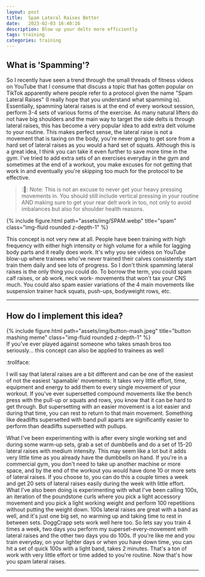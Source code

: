 ```yaml
---
layout: post
title:  Spam Lateral Raises Better 
date:   2023-02-03 16:40:16
description: Blow up your delts more efficiently
tags: training
categories: training
---
```


## What is 'Spamming'?



So I recently have seen a trend through the small threads of fitness videos on YouTube that I consume that discuss a topic that has gotten popular on TikTok apparently where people refer to a protocol given the name "Spam Lateral Raises" (I really hope that you understand what spamming is). Essentially, spamming lateral raises is at the end of every workout session, perform 3-4 sets of various forms of the exercise. As many natural lifters do not have big shoulders and the main way to target the side delts is through lateral raises, this has become a very popular idea to add extra delt volume to your routine. This makes perfect sense, the lateral raise is not a movement that is taxing on the body, you're never going to get sore from a hard set of lateral raises as you would a hard set of squats. Although this is a great idea, I think you can take it even further to save more time in the gym. I've tried to add extra sets of an exercises everyday in the gym and sometimes at the end of a workout, you make excuses for not getting that work in and eventually you're skipping too much for the protocol to be effective. 

> ::thought_balloon:: Note: This is not an excuse to never get your heavy pressing movements in. You should still include vertical pressing in your routine AND making sure to get your rear delt work in too, not only to avoid imbalances but also for shoulder health reasons. 


<div class="container">
    <div class="row">
        <div class="col-sm mt-3 mt-md-0">
            {% include figure.html path="assets/img/SPAM.webp" title="spam" class="img-fluid rounded z-depth-1" %}
        </div>
    </div>
</div>



This concept is not very new at all. People have been training with high frequency with either high intensity or high volume for a while for lagging body parts and it really does work. It's why you see videos on YouTube blow-up where trainees who've never trained their calves consistently start train them daily and see lots of progress. So I don't think spamming lateral raises is the only thing you could do. To borrow the term, you could spam calf raises, or ab work, neck work- movements that won't tax your CNS much. You could also spam easier variations of the 4 main movements like suspension trainer hack squats, push-ups, bodyweight rows, etc. 


_________________


## How do I implement this idea?

<div class="container">
    <div class="row">
        <div class="col-sm mt-3 mt-md-0">
            {% include figure.html path="assets/img/button-mash.jpeg" title="button mashing meme" class="img-fluid rounded z-depth-1" %}
        </div>
    </div>
    <div class="caption">
        If you've ever played against someone who takes smash bros too seriously... this concept can also be applied to trainees as well
    </div>
</div>

:trollface:

I will say that lateral raises are a bit different and can be one of the easiest of not the easiest 'spamable' movements: It takes very little effort, time, equipment and energy to add them to every single movement of your workout. If you've ever supersetted compound movements like the bench press with the pull-up or squats and rows, you know that it can be hard to get through. But supersetting with an easier movement is a lot easier and during that time, you can rest to return to that main movement. Something like deadlifts supersetted with band pull aparts are significantly easier to perform than deadlifts supersetted with pullups. 

What I've been experimenting with is after every single working set and during some warm-up sets, grab a set of dumbbells and do a set of 15-20 lateral raises with medium intensity. This may seem like a lot but it adds very little time as you already have the dumbbells on hand. If you're in a commercial gym, you don't need to take up another machine or more space, and by the end of the workout you would have done 10 or more sets of lateral raises. If you choose to, you can do this a couple times a week and get 20 sets of lateral raises easily during the week with little effort. What I've also been doing is experimenting with what I've been calling 100s, an iteration of the poundstone curls where you pick a light accessory movement and you pick a light working weight and perform 100 repetitions without putting the weight down. 100s lateral raises are great with a band as well, and it's just one big set, no warming up and taking time to rest in between sets. DoggCrapp sets work well here too. So lets say you train 4 times a week, two days you perform my superset-every-movement with lateral raises and the other two days you do 100s. If you're like me and you train everyday, on your lighter days or when you have down time, you can hit a set of quick 100s with a light band, takes 2 minutes. That's a ton of work with very little effort or time added to you're routine. Now that's how you spam lateral raises. 


_________________

